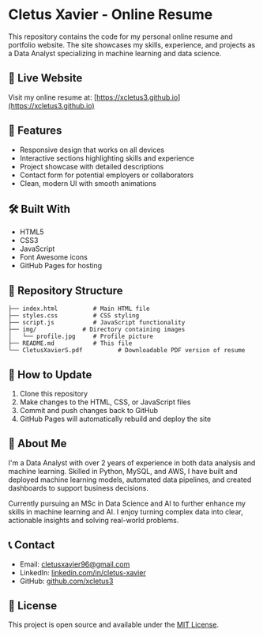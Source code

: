 # Cletus Xavier - Online Resume

This repository contains the code for my personal online resume and portfolio website. The site showcases my skills, experience, and projects as a Data Analyst specializing in machine learning and data science.

## 🔗 Live Website

Visit my online resume at: [https://xcletus3.github.io](https://xcletus3.github.io)

## 🚀 Features

- Responsive design that works on all devices
- Interactive sections highlighting skills and experience
- Project showcase with detailed descriptions
- Contact form for potential employers or collaborators
- Clean, modern UI with smooth animations

## 🛠️ Built With

- HTML5
- CSS3
- JavaScript
- Font Awesome icons
- GitHub Pages for hosting

## 📂 Repository Structure

```
├── index.html          # Main HTML file
├── styles.css          # CSS styling
├── script.js           # JavaScript functionality
├── img/             # Directory containing images
│   └── profile.jpg     # Profile picture
├── README.md           # This file
└── CletusXavierS.pdf          # Downloadable PDF version of resume
```

## 🔄 How to Update

1. Clone this repository
2. Make changes to the HTML, CSS, or JavaScript files
3. Commit and push changes back to GitHub
4. GitHub Pages will automatically rebuild and deploy the site

## 📝 About Me

I'm a Data Analyst with over 2 years of experience in both data analysis and machine learning. Skilled in Python, MySQL, and AWS, I have built and deployed machine learning models, automated data pipelines, and created dashboards to support business decisions.

Currently pursuing an MSc in Data Science and AI to further enhance my skills in machine learning and AI. I enjoy turning complex data into clear, actionable insights and solving real-world problems.

## 📞 Contact

- Email: cletusxavier96@gmail.com
- LinkedIn: [linkedin.com/in/cletus-xavier](https://linkedin.com/in/cletus-xavier)
- GitHub: [github.com/xcletus3](https://github.com/xcletus3)

## 📄 License

This project is open source and available under the [MIT License](LICENSE).
